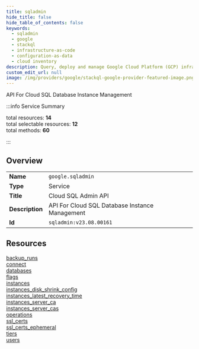 ```yaml
---
title: sqladmin
hide_title: false
hide_table_of_contents: false
keywords:
  - sqladmin
  - google
  - stackql
  - infrastructure-as-code
  - configuration-as-data
  - cloud inventory
description: Query, deploy and manage Google Cloud Platform (GCP) infrastructure and resources using SQL
custom_edit_url: null
image: /img/providers/google/stackql-google-provider-featured-image.png
---
```

API For Cloud SQL Database Instance Management  
    
:::info Service Summary

<div class="row">
<div class="providerDocColumn">
<span>total resources:&nbsp;<b>14</b></span><br />
<span>total selectable resources:&nbsp;<b>12</b></span><br />
<span>total methods:&nbsp;<b>60</b></span><br />
</div>
</div>

:::

## Overview
<table><tbody>
<tr><td><b>Name</b></td><td><code>google.sqladmin</code></td></tr>
<tr><td><b>Type</b></td><td>Service</td></tr>
<tr><td><b>Title</b></td><td>Cloud SQL Admin API</td></tr>
<tr><td><b>Description</b></td><td>API For Cloud SQL Database Instance Management</td></tr>
<tr><td><b>Id</b></td><td><code>sqladmin:v23.08.00161</code></td></tr>
</tbody></table>

## Resources
<div class="row">
<div class="providerDocColumn">
<a href="/providers/google/sqladmin/backup_runs/">backup_runs</a><br />
<a href="/providers/google/sqladmin/connect/">connect</a><br />
<a href="/providers/google/sqladmin/databases/">databases</a><br />
<a href="/providers/google/sqladmin/flags/">flags</a><br />
<a href="/providers/google/sqladmin/instances/">instances</a><br />
<a href="/providers/google/sqladmin/instances_disk_shrink_config/">instances_disk_shrink_config</a><br />
<a href="/providers/google/sqladmin/instances_latest_recovery_time/">instances_latest_recovery_time</a><br />
</div>
<div class="providerDocColumn">
<a href="/providers/google/sqladmin/instances_server_ca/">instances_server_ca</a><br />
<a href="/providers/google/sqladmin/instances_server_cas/">instances_server_cas</a><br />
<a href="/providers/google/sqladmin/operations/">operations</a><br />
<a href="/providers/google/sqladmin/ssl_certs/">ssl_certs</a><br />
<a href="/providers/google/sqladmin/ssl_certs_ephemeral/">ssl_certs_ephemeral</a><br />
<a href="/providers/google/sqladmin/tiers/">tiers</a><br />
<a href="/providers/google/sqladmin/users/">users</a><br />
</div>
</div>
